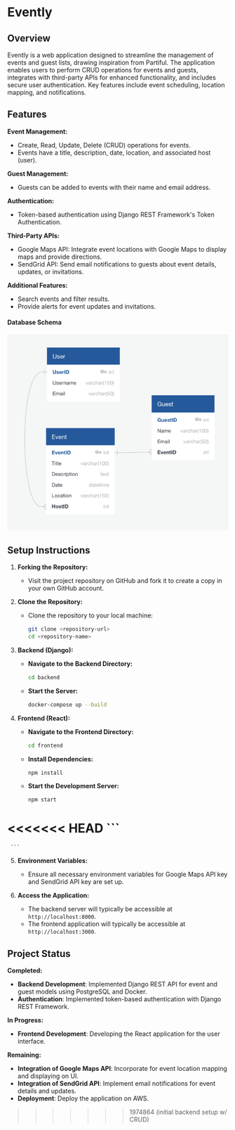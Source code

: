 # Evently

## Overview
Evently is a web application designed to streamline the management of events and guest lists, drawing inspiration from Partiful. The application enables users to perform CRUD operations for events and guests, integrates with third-party APIs for enhanced functionality, and includes secure user authentication. Key features include event scheduling, location mapping, and notifications.

## Features
**Event Management:**
- Create, Read, Update, Delete (CRUD) operations for events.
- Events have a title, description, date, location, and associated host (user).

**Guest Management:**
- Guests can be added to events with their name and email address.

**Authentication:**
- Token-based authentication using Django REST Framework's Token Authentication.

**Third-Party APIs:**
- Google Maps API: Integrate event locations with Google Maps to display maps and provide directions.
- SendGrid API: Send email notifications to guests about event details, updates, or invitations.

**Additional Features:**
- Search events and filter results.
- Provide alerts for event updates and invitations.

#### Database Schema

![Database Schema](backend/db_schema.png)

## Setup Instructions

1. **Forking the Repository:**
   - Visit the project repository on GitHub and fork it to create a copy in your own GitHub account.

2. **Clone the Repository:**
   - Clone the repository to your local machine:
     ```bash
     git clone <repository-url>
     cd <repository-name>
     ```

3. **Backend (Django):**
   - **Navigate to the Backend Directory:**
     ```bash
     cd backend
     ```
   - **Start the Server:**
     ```bash
     docker-compose up --build
     ```

4. **Frontend (React):**
   - **Navigate to the Frontend Directory:**
     ```bash
     cd frontend
     ```
   - **Install Dependencies:**
     ```bash
     npm install
     ```
   - **Start the Development Server:**
     ```bash
     npm start
<<<<<<< HEAD
     ```
=======
     ```

5. **Environment Variables:**
   - Ensure all necessary environment variables for Google Maps API key and SendGrid API key are set up.

6. **Access the Application:**
   - The backend server will typically be accessible at `http://localhost:8000`.
   - The frontend application will typically be accessible at `http://localhost:3000`.

## Project Status

**Completed:**
- **Backend Development**: Implemented Django REST API for event and guest models using PostgreSQL and Docker.
- **Authentication**: Implemented token-based authentication with Django REST Framework.

**In Progress:**
- **Frontend Development**: Developing the React application for the user interface.

**Remaining:**
- **Integration of Google Maps API**: Incorporate for event location mapping and displaying on UI.
- **Integration of SendGrid API**: Implement email notifications for event details and updates.
- **Deployment**: Deploy the application on AWS.
>>>>>>> 1974864 (initial backend setup w/ CRUD)
